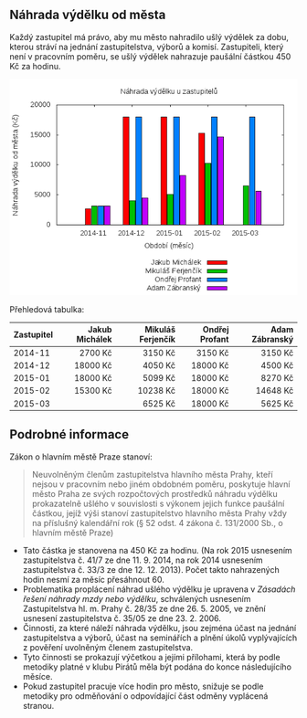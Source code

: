 Náhrada výdělku od města
------------------------

Každý zastupitel má právo, aby mu město nahradilo ušlý výdělek za dobu, kterou 
stráví na jednání zastupitelstva, výborů a komisí. Zastupiteli, který není 
v pracovním poměru, se ušlý výdělek nahrazuje paušální částkou 450 Kč za hodinu.

![Náhrada výdělku od města podle jednotlivých zastupitelů](graf.png)

Přehledová tabulka:

Zastupitel  |  Jakub Michálek  |  Mikuláš Ferjenčík  |  Ondřej Profant  |  Adam Zábranský
------------|-----------------:|--------------------:|-----------------:|---------------:
2014-11     |  2700 Kč         |  3150 Kč            |  3150 Kč         |  3150 Kč       
2014-12     |  18000 Kč        |  4050 Kč            |  18000 Kč        |  4500 Kč       
2015-01     |  18000 Kč        |  5099 Kč            |  18000 Kč        |  8270 Kč       
2015-02     |  15300 Kč        |  10238 Kč           |  18000 Kč        |  14648 Kč      
2015-03     |                  |  6525 Kč            |  18000 Kč        |  5625 Kč       

Podrobné informace
------------------

Zákon o hlavním městě Praze stanoví:

> Neuvolněným členům zastupitelstva hlavního města Prahy, kteří nejsou v pracovním nebo jiném obdobném poměru, poskytuje hlavní město Praha ze svých rozpočtových prostředků náhradu výdělku prokazatelně ušlého v souvislosti s výkonem jejich funkce paušální částkou, jejíž výši stanoví zastupitelstvo hlavního města Prahy vždy na příslušný kalendářní rok (§ 52 odst. 4 zákona č. 131/2000 Sb., o hlavním městě Praze)

* Tato částka je stanovena na 450 Kč za hodinu. (Na rok 2015 usnesením zastupitelstva č. 41/7 ze dne 11. 9. 2014, na rok 2014 usnesením zastupitelstva č. 33/3 ze dne 12. 12. 2013). Počet takto nahrazených hodin nesmí za měsíc přesáhnout 60.
* Problematika proplácení náhrad ušlého výdělku je upravena v *Zásadách řešení náhrady mzdy nebo výdělku*, schválených usnesením Zastupitelstva hl. m. Prahy č. 28/35 ze dne 26. 5. 2005, ve znění usnesení zastupitelstva č. 35/05 ze dne 23. 2. 2006. 
* Činnosti, za které náleží náhrada výdělku, jsou zejména účast na jednání zastupitelstva a výborů, účast na seminářích a plnění úkolů vyplývajících z pověření uvolněným členem zastupitelstva. 
* Tyto činnosti se prokazují výčetkou a jejími přílohami, která by podle metodiky platné v klubu Pirátů měla být podána do konce následujícího měsíce. 
* Pokud zastupitel pracuje více hodin pro město, snižuje se podle metodiky pro odměňování o odpovídající část odměny vyplácená stranou.
